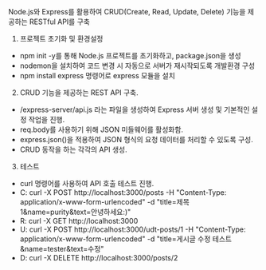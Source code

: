 Node.js와 Express를 활용하여 CRUD(Create, Read, Update, Delete) 기능을 제공하는 RESTful API를 구축
1. 프로젝트 초기화 및 환경설정
- npm init -y를 통해 Node.js 프로젝트를 초기화하고, package.json을 생성
- nodemon을 설치하여 코드 변경 시 자동으로 서버가 재시작되도록 개발환경 구성
- npm install express 명령어로 express 모듈을 설치
  
2. CRUD 기능을 제공하는 REST API 구축.
- /express-server/api.js 라는 파일을 생성하여 Express 서버 생성 및 기본적인 설정 작업을 진행.
- req.body를 사용하기 위해 JSON 미들웨어를 활성화함.
- express.json()을 적용하여 JSON 형식의 요청 데이터를 처리할 수 있도록 구성.
- CRUD 동작을 하는 각각의 API 생성.
  
3. 테스트
- curl 명령어를 사용하여 API 호출 테스트 진행.
- C: curl -X POST http://localhost:3000/posts -H "Content-Type: application/x-www-form-urlencoded" -d "title=제목1&name=purity&text=안녕하세요:)"
- R: curl -X GET http://localhost:3000
- U: curl -X POST http://localhost:3000/udt-posts/1 -H "Content-Type: application/x-www-form-urlencoded" -d "title=게시글 수정 테스트&name=tester&text=수정"
- D: curl -X DELETE http://localhost:3000/posts/2
